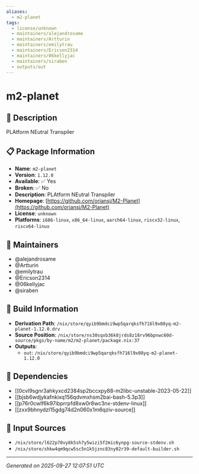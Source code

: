 ```yaml
---
aliases:
  - m2-planet
tags:
  - license/unknown
  - maintainers/alejandrosame
  - maintainers/Artturin
  - maintainers/emilytrau
  - maintainers/Ericson2314
  - maintainers/06kellyjac
  - maintainers/siraben
  - outputs/out
---
```


# m2-planet

## 📝 Description

PLAtform NEutral Transpiler

## 📋 Package Information

- **Name**: `m2-planet`
- **Version**: `1.12.0`
- **Available**: ✅ Yes
- **Broken**: ✅ No
- **Description**: PLAtform NEutral Transpiler
- **Homepage**: [https://github.com/oriansj/M2-Planet](https://github.com/oriansj/M2-Planet)
- **License**: `unknown`
- **Platforms**: `i686-linux`, `x86_64-linux`, `aarch64-linux`, `riscv32-linux`, `riscv64-linux`
## 👥 Maintainers

- @alejandrosame
- @Artturin
- @emilytrau
- @Ericson2314
- @06kellyjac
- @siraben


## 🔧 Build Information

- **Derivation Path**: `/nix/store/qyib9bmdci9wp5qarqksfh716l9x08yq-m2-planet-1.12.0.drv`
- **Source Position**: `/nix/store/ns30sqxb36k8jrds8z18rv96bpnwc60d-source/pkgs/by-name/m2/m2-planet/package.nix:37`
- **Outputs**:
  - `out`:  `/nix/store/qyib9bmdci9wp5qarqksfh716l9x08yq-m2-planet-1.12.0`

## 🔗 Dependencies

- [[0cvl9sgnr3ahkyxcd2384sp2bccxpy88-m2libc-unstable-2023-05-22]]
- [[bjsb6wdjykafnkixq156qdvmxhsm2bai-bash-5.3p3]]
- [[p76r0cwlf6k97ibprrpfd8xw0r8wc3nx-stdenv-linux]]
- [[zxx9bhnydzl15gdg74d2n060x1m6qziv-source]]

## 📁 Input Sources

- `/nix/store/l622p70vy8k5sh7y5wizi5f2mic6ynpg-source-stdenv.sh`
- `/nix/store/shkw4qm9qcw5sc5n1k5jznc83ny02r39-default-builder.sh`

---
*Generated on 2025-09-27 12:07:51 UTC*
